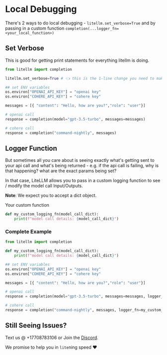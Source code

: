 # Local Debugging
There's 2 ways to do local debugging - `litellm.set_verbose=True` and by passing in a custom function `completion(...logger_fn=<your_local_function>)`

## Set Verbose

This is good for getting print statements for everything litellm is doing.
```python
from litellm import completion

litellm.set_verbose=True # 👈 this is the 1-line change you need to make

## set ENV variables
os.environ["OPENAI_API_KEY"] = "openai key"
os.environ["COHERE_API_KEY"] = "cohere key"

messages = [{ "content": "Hello, how are you?","role": "user"}]

# openai call
response = completion(model="gpt-3.5-turbo", messages=messages)

# cohere call
response = completion("command-nightly", messages)
```

## Logger Function
But sometimes all you care about is seeing exactly what's getting sent to your api call and what's being returned - e.g. if the api call is failing, why is that happening? what are the exact params being set?

In that case, LiteLLM allows you to pass in a custom logging function to see / modify the model call Input/Outputs.

**Note**: We expect you to accept a dict object.

Your custom function

```python
def my_custom_logging_fn(model_call_dict):
    print(f"model call details: {model_call_dict}")
```

### Complete Example
```python
from litellm import completion

def my_custom_logging_fn(model_call_dict):
    print(f"model call details: {model_call_dict}")

## set ENV variables
os.environ["OPENAI_API_KEY"] = "openai key"
os.environ["COHERE_API_KEY"] = "cohere key"

messages = [{ "content": "Hello, how are you?","role": "user"}]

# openai call
response = completion(model="gpt-3.5-turbo", messages=messages, logger_fn=my_custom_logging_fn)

# cohere call
response = completion("command-nightly", messages, logger_fn=my_custom_logging_fn)
```

## Still Seeing Issues?

Text us @ +17708783106 or Join the [Discord](https://discord.com/invite/wuPM9dRgDw).

We promise to help you in `lite`ning speed ❤️
